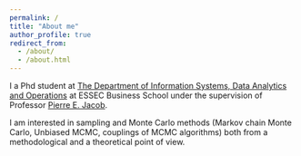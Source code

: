 ```yaml
---
permalink: /
title: "About me"
author_profile: true
redirect_from: 
  - /about/
  - /about.html
---
```


 I a Phd student at [The Department of Information Systems, Data Analytics and Operations](https://ido-department.essec.edu/)  at ESSEC Business School under the supervision of Professor [Pierre E. Jacob](https://sites.google.com/site/pierrejacob/).

 I am interested in sampling and Monte Carlo methods (Markov chain Monte Carlo, Unbiased MCMC, couplings of MCMC algorithms) both from a methodological and a theoretical point of view.
